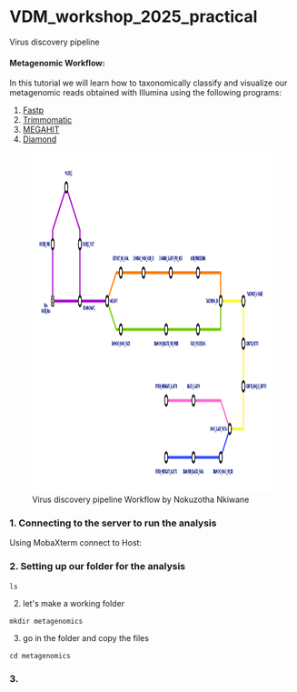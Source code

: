 # VDM_workshop_2025_practical
Virus discovery pipeline 

#### Metagenomic Workflow: 
In this tutorial we will learn how to taxonomically classify and visualize our metagenomic reads obtained with Illumina using the following programs:

1. [Fastp](https://github.com/OpenGene/fastp)
2. [Trimmomatic](https://github.com/usadellab/Trimmomatic)
3. [MEGAHIT](https://www.metagenomics.wiki/tools/assembly/megahit)
4. [Diamond](https://github.com/bbuchfink/diamond?tab=readme-ov-file)

<figure>
    <img src="workflow.png" width="460" height="600">
    <figcaption>Virus discovery pipeline Workflow by Nokuzotha Nkiwane </figcaption>
</figure>


### 1. Connecting to the server to run the analysis

Using MobaXterm connect to Host: 

### 2. Setting up our folder for the analysis


```
ls
```

2. let's make a working folder
 
```
mkdir metagenomics
```

3. go in the folder and copy the files

```
cd metagenomics
```

### 3. 
